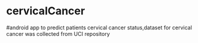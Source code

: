 # cervicalCancer
#android app to predict patients cervical cancer status,dataset for cervical cancer was collected from UCI repository 
